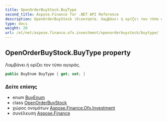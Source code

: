 ```yaml
---
title: OpenOrderBuyStock.BuyType
second_title: Aspose.Finance for .NET API Reference
description: OpenOrderBuyStock ιδιοκτησία. Λαμβάνει ή ορίζει τον τύπο αγοράς.
type: docs
weight: 20
url: /el/net/aspose.finance.ofx.investment/openorderbuystock/buytype/
---
```

## OpenOrderBuyStock.BuyType property

Λαμβάνει ή ορίζει τον τύπο αγοράς.

```csharp
public BuyEnum BuyType { get; set; }
```

### Δείτε επίσης

* enum [BuyEnum](../../buyenum/)
* class [OpenOrderBuyStock](../)
* χώρος ονομάτων [Aspose.Finance.Ofx.Investment](../../openorderbuystock/)
* συνέλευση [Aspose.Finance](../../../)


